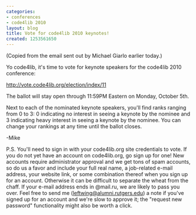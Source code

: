 ```yaml
---
categories:
- conferences
- code4lib 2010
layout: blog
title: Vote for code4lib 2010 keynotes!
created: 1253561650
---
```

(Copied from the email sent out by Michael Giarlo earlier today.)

Yo code4lib, it's time to vote for keynote speakers for the code4lib 2010 conference:             
                                                                                
<a href="http://vote.code4lib.org/election/index/11">http://vote.code4lib.org/election/index/11</a>

The ballot will stay open through 11:59PM Eastern on Monday, October 5th.

<!--break-->

Next to each of the nominated keynote speakers, you'll find ranks ranging from 0 to 3: 0 indicating no interest in seeing a keynote by the nominee and 3 indicating heavy interest in seeing a keynote by the nominee.  You can change your rankings at any time until the ballot closes.            

-Mike

P.S. You'll need to sign in with your code4lib.org site credentials to vote.  If you do not yet have an account on code4lib.org, go sign up for one!  New accounts require administrator approval and we get tons of spam accounts, so do us a favor and include your full real name, a job-related e-mail address, your website link, or some combination thereof when you sign up for an account.  Otherwise it can be difficult to separate the wheat from the chaff.  If your e-mail address ends in @mail.ru, we are likely to pass you over.  Feel free to send me (leftwing@alumni.rutgers.edu) a note if you've signed up for an account and we're slow to approve it; the "request new password" functionality might also be worth a click.
